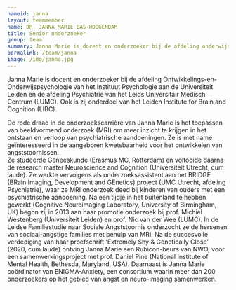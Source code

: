 ```yaml
---
nameid: janna
layout: teammember
name: DR. JANNA MARIE BAS-HOOGENDAM
title: Senior onderzoeker
group: team
summary: Janna Marie is docent en onderzoeker bij de afdeling onderwijs en ontwikkelingspsychologie en gespecialiseerd in angst bij kinderen.
permalink: /team/janna
image: /img/janna.jpg
---
```


Janna Marie is docent en onderzoeker bij de afdeling Ontwikkelings-en-Onderwijspsychologie van het Instituut Psychologie aan de Universiteit Leiden en de afdeling Psychiatrie van het Leids Universitair Medisch Centrum (LUMC). Ook is zij onderdeel van het Leiden Institute for Brain and Cognition (LIBC). 
<br>

De rode draad in de onderzoekscarrière van Janna Marie is het toepassen van beeldvormend onderzoek (MRI) om meer inzicht te krijgen in het ontstaan en verloop van psychiatrische aandoeningen. Ze is met name geïnteresseerd in de aangeboren kwetsbaarheid voor het ontwikkelen van angststoornissen. 
<br>
Ze studeerde Geneeskunde (Erasmus MC, Rotterdam) en voltooide daarna de research master Neuroscience and Cognition (Universiteit Utrecht, cum laude). Ze werkte vervolgens als onderzoeksassistent aan het BRIDGE (BRain Imaging, Development and GEnetics) project (UMC Utrecht, afdeling Psychiatrie), waar ze MRI onderzoek deed bij kinderen van ouders met een psychiatrische aandoening. Na een tijdje in het buitenland te hebben gewerkt (Cognitive Neuroimaging Laboratory, University of Birmingham, UK) begon zij in 2013 aan haar promotie onderzoek bij prof. Michiel Westenberg (Universiteit Leiden) en prof. Nic van der Wee (LUMC). In de Leidse Familiestudie naar Sociale Angststoornis onderzocht ze de hersenen van sociaal-angstige families met behulp van MRI. Na de succesvolle verdediging van haar proefschrift ‘Extremely Shy & Genetically Close’ (2020, cum laude) ontving Janna Marie een Rubicon-beurs van NWO, voor een samenwerkingsproject met prof. Daniel Pine (National Institute of Mental Health, Bethesda, Maryland, USA). Daarnaast is Janna Marie coördinator van ENIGMA-Anxiety, een consortium waarin meer dan 200 onderzoekers op het gebied van angst en neuro-imaging samenwerken. 

